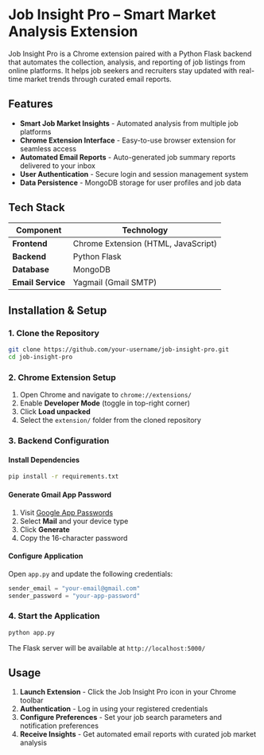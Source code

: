 # Job Insight Pro – Smart Market Analysis Extension

Job Insight Pro is a Chrome extension paired with a Python Flask backend that automates the collection, analysis, and reporting of job listings from online platforms. It helps job seekers and recruiters stay updated with real-time market trends through curated email reports.

## Features

- **Smart Job Market Insights** - Automated analysis from multiple job platforms
- **Chrome Extension Interface** - Easy-to-use browser extension for seamless access
- **Automated Email Reports** - Auto-generated job summary reports delivered to your inbox
- **User Authentication** - Secure login and session management system
- **Data Persistence** - MongoDB storage for user profiles and job data

## Tech Stack

| Component | Technology |
|-----------|------------|
| **Frontend** | Chrome Extension (HTML, JavaScript) |
| **Backend** | Python Flask |
| **Database** | MongoDB |
| **Email Service** | Yagmail (Gmail SMTP) |

## Installation & Setup

### 1. Clone the Repository

```bash
git clone https://github.com/your-username/job-insight-pro.git
cd job-insight-pro
```

### 2. Chrome Extension Setup

1. Open Chrome and navigate to `chrome://extensions/`
2. Enable **Developer Mode** (toggle in top-right corner)
3. Click **Load unpacked**
4. Select the `extension/` folder from the cloned repository

### 3. Backend Configuration

#### Install Dependencies

```bash
pip install -r requirements.txt
```

#### Generate Gmail App Password

1. Visit [Google App Passwords](https://myaccount.google.com/apppasswords)
2. Select **Mail** and your device type
3. Click **Generate**
4. Copy the 16-character password

#### Configure Application

Open `app.py` and update the following credentials:

```python
sender_email = "your-email@gmail.com"
sender_password = "your-app-password"
```

### 4. Start the Application

```bash
python app.py
```

The Flask server will be available at `http://localhost:5000/`

## Usage

1. **Launch Extension** - Click the Job Insight Pro icon in your Chrome toolbar
2. **Authentication** - Log in using your registered credentials
3. **Configure Preferences** - Set your job search parameters and notification preferences
4. **Receive Insights** - Get automated email reports with curated job market analysis


